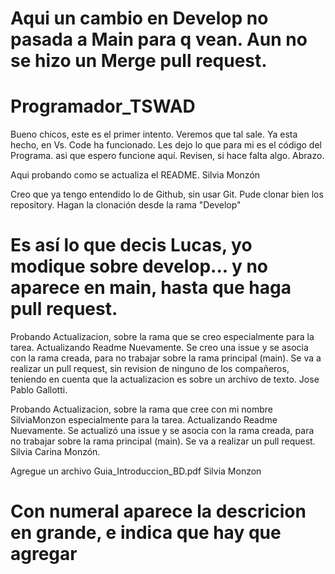 # Aqui un cambio en Develop no pasada a Main para q vean. Aun no se hizo un Merge pull request.

# Programador_TSWAD

Bueno chicos, este es el primer intento. Veremos que tal sale. Ya esta hecho, en Vs. Code ha funcionado. Les dejo lo que para mi es el código del Programa. asi que espero funcione aquí. Revisen, si hace falta algo. Abrazo.

Aqui probando como se actualiza el README. Silvia Monzón

Creo que ya tengo entendido lo de Github, sin usar Git.
Pude clonar bien los repository. Hagan la clonación desde la rama "Develop"
# Es así lo que decis Lucas, yo modique sobre develop... y no aparece en main, hasta que haga pull request.

Probando Actualizacion, sobre la rama que se creo especialmente para la tarea. 
Actualizando Readme Nuevamente. 
Se creo una issue y se asocia con la rama creada, para no trabajar sobre la rama principal (main). 
Se va a realizar un pull request, sin revision de ninguno de los compañeros, teniendo en cuenta que la actualizacion es sobre un archivo de texto. 
Jose Pablo Gallotti. 

Probando Actualizacion, sobre la rama que cree con mi nombre SilviaMonzon especialmente para la tarea. 
Actualizando Readme Nuevamente. 
Se actualizó una issue y se asocia con la rama creada, para no trabajar sobre la rama principal (main). 
Se va a realizar un pull request. 
Silvia Carina Monzón. 

Agregue un archivo Guia_Introduccion_BD.pdf   Silvia Monzon

# Con numeral aparece la descricion en grande, e indica que hay que agregar 


